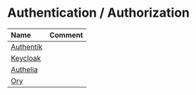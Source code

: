 ---
---

# Authentication / Authorization

| Name                                  | Comment |
| :------------------------------------ | :------ |
| [Authentik](https://goauthentik.io/)  |         |
| [Keycloak](https://www.keycloak.org/) |         |
| [Authelia](https://www.authelia.com/) |         |
| [Ory](https://www.ory.sh/)            |         |
